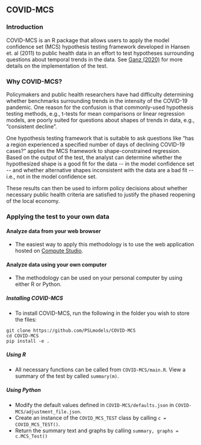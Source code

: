 
## COVID-MCS

### Introduction

COVID-MCS is an R package that allows users to apply the model confidence set (MCS) hypothesis testing framework developed in Hansen et. al (2011) to public health data in an effort to test hypotheses surrounding questions about temporal trends in the data. See [Ganz (2020)](https://www.aei.org/profile/scott-c-ganz/) for more details on the implementation of the test.
### Why COVID-MCS?

Policymakers and public health researchers have had difficulty determining whether benchmarks surrounding trends in the intensity of the COVID-19 pandemic. One reason for the confusion is that commonly-used hypothesis testing methods, e.g., t-tests for mean comparisons or linear regression models, are poorly suited for questions about shapes of trends in data, e.g., “consistent decline”.

One hypothesis testing framework that is suitable to ask questions like “has a region experienced a specified number of days of declining COVID-19 cases?” applies the MCS framework to shape-constrained regression. Based on the output of the test, the analyst can determine whether the hypothesized shape is a good fit for the data -- in the model confidence set -- and whether alternative shapes inconsistent with the data are a bad fit -- i.e., not in the model confidence set.

These results can then be used to inform policy decisions about whether necessary public health criteria are satisfied to justify the phased reopening of the local economy.

### Applying the test to your own data

#### Analyze data from your web browser

* The easiest way to apply this methodology is to use the web application hosted on [Compute Studio](https://compute.studio/burkeob/COVID-MCS/).

#### Analyze data using your own computer

* The methodology can be used on your personal computer by using either R or Python.

##### Installing COVID-MCS

* To install COVID-MCS, run the following in the folder you wish to store the files:
```
git clone https://github.com/PSLmodels/COVID-MCS
cd COVID-MCS
pip install -e .
```

##### Using R

* All necessary functions can be called from ```COVID-MCS/main.R```. View a summary of the test by called ```summary(m)```.

##### Using Python

* Modify the default values defined in ```COVID-MCS/defaults.json``` in ```COVID-MCS/adjustment_file.json```.
* Create an instance of the ```COVID_MCS_TEST``` class by calling ```c = COVID_MCS_TEST()```.
* Return the summary text and graphs by calling ```summary, graphs = c.MCS_Test()```
